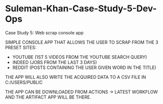 # Suleman-Khan-Case-Study-5-Dev-Ops
Case Study 5: Web scrap console app

SIMPLE CONSOLE APP THAT ALLOWS THE USER TO SCRAP FROM THE 3 PRESET SITES:
  - YOUTUBE (1ST 5 VIDEOS FROM THE YOUTUBE SEARCH QUERY)
  - INDEED (JOBS FROM THE LAST 3 DAYS)
  - REDDIT (POSTS CONTAINING THE USER GIVEN WORD IN THE TITLE)
 
 THE APP WILL ALSO WRITE THE ACQUIRED DATA TO A CSV FILE IN C:/USERS/PUBLIC
 
 THE APP CAN BE DOWNLOADED FROM ACTIONS -> LATEST WORKFLOW AND THE ARTIFACT APP WILL BE THERE.
 
 
